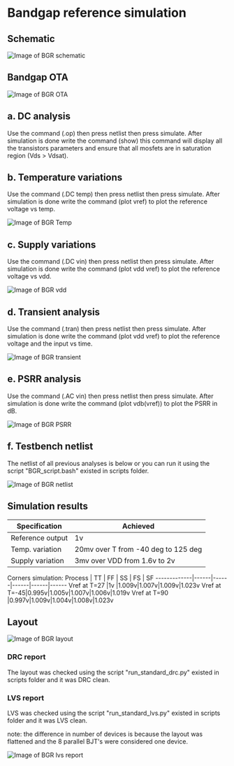 # Bandgap reference simulation

## Schematic

![Image of BGR schematic](https://github.com/mabrains/Analog_blocks/blob/main/Analog_Blocks/Bandgap/Images/Bandgap1.8v/Transistor5v/Schematic.png)

## Bandgap OTA

![Image of BGR OTA](https://github.com/mabrains/Analog_blocks/blob/main/Analog_Blocks/LDO/Images/LDO_Miller_BGR_1.8v/BGR_OTA.png)

## a. DC analysis

Use the command (.op) then press netlist then press simulate. After simulation is done write the command (show) this command will display all the transistors parameters
and ensure that all mosfets are in saturation region (Vds > Vdsat).

## b. Temperature variations

Use the command (.DC temp) then press netlist then press simulate. After simulation is done write the command (plot vref) to plot the reference voltage vs temp.

![Image of BGR Temp](https://github.com/mabrains/Analog_blocks/blob/main/Analog_Blocks/Bandgap/Images/Bandgap1.8v/Transistor5v/Vref_Temp.png)

## c. Supply variations

Use the command (.DC vin) then press netlist then press simulate. After simulation is done write the command (plot vdd vref) to plot the reference voltage vs vdd.

![Image of BGR vdd](https://github.com/mabrains/Analog_blocks/blob/main/Analog_Blocks/Bandgap/Images/Bandgap1.8v/Transistor5v/Vref_VDD.png)

## d. Transient analysis

Use the command (.tran) then press netlist then press simulate. After simulation is done write the command (plot vdd vref) to plot the reference voltage and the input vs time.

![Image of BGR transient](https://github.com/mabrains/Analog_blocks/blob/main/Analog_Blocks/Bandgap/Images/Bandgap1.8v/Transistor5v/Vref_Transient.png)

## e. PSRR analysis

Use the command (.AC vin) then press netlist then press simulate. After simulation is done write the command (plot vdb(vref)) to plot the PSRR in dB.

![Image of BGR PSRR](https://github.com/mabrains/Analog_blocks/blob/main/Analog_Blocks/Bandgap/Images/Bandgap1.8v/Transistor5v/PSRR.png)

## f. Testbench netlist

The netlist of all previous analyses is below or you can run it using the script "BGR_script.bash" existed in scripts folder.

![Image of BGR netlist](https://github.com/mabrains/Analog_blocks/blob/main/Analog_Blocks/Bandgap/Images/Bandgap1.8v/Transistor5v/TB_netlist.png)

## Simulation results

Specification    | Achieved
-----------------| ------------------------------------
Reference output |              1v
Temp. variation  | 20mv over T from -40 deg to 125 deg
Supply variation | 3mv  over VDD from 1.6v to 2v 

Corners simulation:
   Process   |  TT  |  FF  |  SS  |  FS  |  SF
-------------|------|------|------|------|------
Vref at T=27 |1v    |1.009v|1.007v|1.009v|1.023v
Vref at T=-45|0.995v|1.005v|1.007v|1.006v|1.019v
Vref at T=90 |0.997v|1.009v|1.004v|1.008v|1.023v

## Layout

![Image of BGR layout](https://github.com/mabrains/Analog_blocks/blob/main/Analog_Blocks/Bandgap/Images/Bandgap1.8v_2/Layout.png)

### DRC report

The layout was checked using the script "run_standard_drc.py" existed in scripts folder and it was DRC clean.

### LVS report 

LVS was checked using the script "run_standard_lvs.py" existed in scripts folder and it was LVS clean.

note: the difference in number of devices is because the layout was flattened and the 8 parallel BJT's were considered one device.

![Image of BGR lvs report](https://github.com/mabrains/Analog_blocks/blob/main/Analog_Blocks/Bandgap/Images/Bandgap1.8v_2/lvs_report.png)
